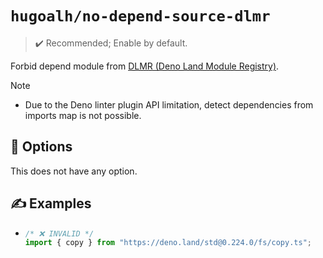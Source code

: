 # `hugoalh/no-depend-source-dlmr`

> ✔️ Recommended; Enable by default.

Forbid depend module from [DLMR (Deno Land Module Registry)][dlmr].

> [!NOTE]
> - Due to the Deno linter plugin API limitation, detect dependencies from imports map is not possible.

## 🔧 Options

This does not have any option.

## ✍️ Examples

- ```ts
  /* ❌ INVALID */
  import { copy } from "https://deno.land/std@0.224.0/fs/copy.ts";
  ```

[dlmr]: https://deno.land/x
